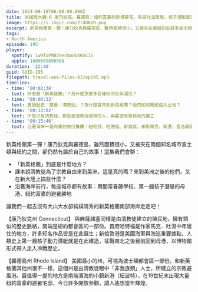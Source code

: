 ```yaml
---
date: 2024-09-18T06:00:00.000Z
title: 米國放大鏡-6 康乃狄克、羅德島：紐約富豪的新港豪宅，馬克吐溫故居，核子潛艇誕生地 (ep.195)
image: https://i.imgur.com/2r4OBzR.png
excerpt: 新英格蘭第一彈！康乃狄克與羅德島，雖然面積很小，又被夾在兩個知名城市波士頓與紐約之間，卻仍然有屬於自己的故事！讓我們一起去沒有大山大水卻純樸清秀的新英格蘭南部海岸走走吧！
tags:
- North America
episode: 195
player:
  spotify: 1w9foPMB3YecOawQXKGCI5
  apple: 1000669896568
duration: '22:40'
guid: GUID-195
filepath: travel-wok-files-03/ep195.mp3
timeline:
- time: '00:02:38'
  text: 什麼是「新英格蘭」？為什麼那麼多長條形河谷與湖泊？
- time: '00:06:33'
  text: 重讀歷史：誰是「清教徒」？為什麼會來到新英格蘭？他們如何開拓這片土地？
- time: '00:13:02'
  text: 不是只有清教徒，那些被清教徒排擠的人，與羅德島殖民地的建立
- time: '00:15:46'
  text: 沿著海岸一路向東的旅行推薦：紐哈芬、哈德福、新倫敦、米斯蒂克、新港、普洛威頓斯
---
```

新英格蘭第一彈！康乃狄克與羅德島，雖然面積很小，又被夾在兩個知名城市波士頓與紐約之間，卻仍然有屬於自己的故事！這集我們會聊：

* 「新英格蘭」到底是什麼地方？
* 課本說清教徒為了宗教自由來到美洲，這是真的嗎？來到美洲之後的他們，又在新大陸上搞些什麼？
* 沿著海岸前行，每座城市都有故事：兩間常春藤學校、第一艘核子潛艇的母港、紐約富豪的避暑勝地

讓我們一起去沒有大山大水卻純樸清秀的新英格蘭南部海岸走走吧！

【康乃狄克州 Connecticut】 與麻薩諸塞同樣是由清教徒建立的殖民地，擁有類似的歷史脈絡，南端是紐約都會區的一部份。首府哈特福是作家馬克．吐溫中年居住的地方，許多知名作品皆是在此誕生；新倫敦港是美國海軍與海巡重要據點，人類史上第一艘核子動力潛艇就是在此建造，征戰南北之後目前回到母港，以博物館形式帶人走入冷戰歷史。

【羅德島州 Rhode Island】 美國最小的州，可視為波士頓都會區一部份。和新英格蘭其他州很不一樣，這個州是由清教徒眼中「非我族類」人士，所建立的宗教避風港。最值得一提的地方是南端濱海的小鎮新港（紐波特），在19世紀末出現大量紐約富豪的避暑宅邸，今日許多開放參觀，讓人遙想當年輝煌。
